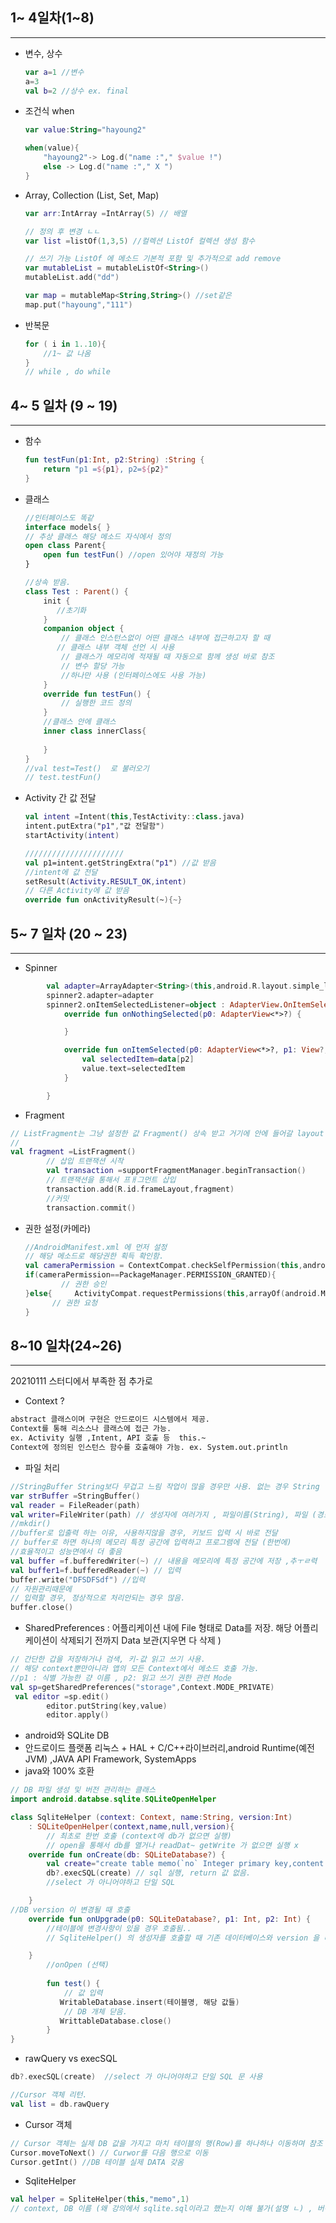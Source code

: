 ## 1~ 4일차(1~8)

-----------------------

- 변수, 상수

  ```kotlin
  var a=1 //변수 
  a=3
  val b=2 //상수 ex. final 
  ```

  

- 조건식 when

  ```kotlin
  var value:String="hayoung2"
  
  when(value){
      "hayoung2"-> Log.d("name :"," $value !")
      else -> Log.d("name :"," X ")
  }
  ```

  

- Array, Collection (List, Set, Map)

  ```kotlin
  var arr:IntArray =IntArray(5) // 배열
  
  // 정의 후 변경 ㄴㄴ
  var list =listOf(1,3,5) //컬렉션 ListOf 컬렉션 생성 함수 
  
  // 쓰기 가능 ListOf 에 메소드 기본적 포함 및 추가적으로 add remove
  var mutableList = mutableListOf<String>() 
  mutableList.add("dd")
  
  var map = mutableMap<String,String>() //set같은 
  map.put("hayoung","111")
  ```

  

- 반복문 

  ```kotlin
  for ( i in 1..10){
      //1~ 값 나옴 
  }
  // while , do while 
  ```



## 4~ 5 일차  (9 ~ 19) 

--------------------------------------

- 함수

  ```kotlin
  fun testFun(p1:Int, p2:String) :String {
      return "p1 =${p1}, p2=${p2}"
  }
  ```

- 클래스

  ```kotlin
  //인터페이스도 똑같 
  interface models{ }
  // 추상 클래스 해당 메소드 자식에서 정의 
  open class Parent{
      open fun testFun() //open 있어야 재정의 가능 
  }
  
  //상속 받음. 
  class Test : Parent() {
      init {
         //초기화 
      }
      companion object {
          // 클래스 인스턴스없이 어떤 클래스 내부에 접근하고자 할 때 
         // 클래스 내부 객체 선언 시 사용 
          // 클래스가 메모리에 적재될 때 자동으로 함께 생성 바로 참조 
          // 변수 할당 가능 
          //하나만 사용 (인터페이스에도 사용 가능)
      }
      override fun testFun() {
          // 실행한 코드 정의 
      }
      //클래스 안에 클래스 
      inner class innerClass{
          
      }
  }
  //val test=Test()  로 불러오기
  // test.testFun() 
  ```

- Activity 간 값 전달

  ```kotlin
  val intent =Intent(this,TestActivity::class.java)
  intent.putExtra("p1","값 전달함")
  startActivity(intent)
  
  //////////////////////
  val p1=intent.getStringExtra("p1") //값 받음
  //intent에 값 전달 
  setResult(Activity.RESULT_OK,intent) 
  // 다른 Activity에 값 받음
  override fun onActivityResult(~){~}
  ```



## 5~ 7 일차 (20 ~ 23)

---------------------------------------------

- Spinner

```kotlin
        val adapter=ArrayAdapter<String>(this,android.R.layout.simple_list_item_1,data)
        spinner2.adapter=adapter
        spinner2.onItemSelectedListener=object : AdapterView.OnItemSelectedListener{
            override fun onNothingSelected(p0: AdapterView<*>?) {

            }

            override fun onItemSelected(p0: AdapterView<*>?, p1: View?, p2: Int, p3: Long) {
                val selectedItem=data[p2]
                value.text=selectedItem
            }

        }
```

- Fragment

```kotlin
// ListFragment는 그냥 설정한 값 Fragment() 상속 받고 거기에 안에 들어갈 layout 만들고 설정 
// 
val fragment =ListFragment()
        // 삽입 트랜잭션 시작
        val transaction =supportFragmentManager.beginTransaction()
        // 트랜잭션을 통해서 프ㅐ그먼트 삽입
        transaction.add(R.id.frameLayout,fragment)
        //커밋
        transaction.commit()
```



- 권한 설정(카메라)

  ```kotlin
  //AndroidManifest.xml 에 먼저 설정
  // 해당 메소드로 해당권한 획득 확인함.
  val cameraPermission = ContextCompat.checkSelfPermission(this,android.Manifest.permission.CAMERA)
  if(cameraPermission==PackageManager.PERMISSION_GRANTED){
          // 권한 승인
  }else{     ActivityCompat.requestPermissions(this,arrayOf(android.Manifest.permission.CAMERA),FLAG_CAMERA)
        // 권한 요청 
  }
  
  ```

  

## 8~10 일차(24~26) 

----------------------------------------------

  20210111 스터디에서 부족한 점 추가로

-  Context ?

```markdown
abstract 클래스이며 구현은 안드로이드 시스템에서 제공. 
Context를 통해 리소스나 클래스에 접근 가능. 
ex. Activity 실행 ,Intent, API 호출 등  this.~
Context에 정의된 인스턴스 함수를 호출해야 가능. ex. System.out.println 

```



- 파일 처리

```kotlin
//StringBuffer String보다 무겁고 느림 작업이 많을 경우만 사용. 없는 경우 String
var strBuffer =StringBuffer()
val reader = FileReader(path)
val writer=FileWriter(path) // 생성자에 여러가지 , 파일이름(String), 파일 (경로), 
//mkdir()
//buffer로 입출력 하는 이유, 사용하지않을 경우, 키보드 입력 시 바로 전달
// buffer로 하면 하나의 메모리 특정 공간에 입력하고 프로그램에 전달 (한번에)
//효율적이고 성능면에서 더 좋음 
val buffer =f.bufferedWriter(~) // 내용을 메모리에 특정 공간에 저장 ,추ㅜㄹ력 
val buffer1=f.bufferedReader(~) // 입력 
buffer.write("DFSDFSdf") //입력
// 자원관리때문에
// 입력할 경우, 정상적으로 처리안되는 경우 많음. 
buffer.close() 
```



- SharedPreferences  : 어플리케이션 내에 File 형태로 Data를 저장.  해당 어플리케이션이 삭제되기 전까지 Data 보관(지우면 다 삭제 )

```kotlin
// 간단한 갑을 저장하거나 검색, 키-값 읽고 쓰기 사용. 
// 해당 context뿐만아니라 앱의 모든 Context에서 메소드 호출 가능. 
//p1 : 식별 가능한 걍 이름 , p2: 읽고 쓰기 권한 관련 Mode 
val sp=getSharedPreferences("storage",Context.MODE_PRIVATE)
 val editor =sp.edit()
        editor.putString(key,value)
        editor.apply()
```



- android와 SQLite DB 
- 안드로이드 플랫폼 리눅스 + HAL + C/C++라이브러리,android Runtime(예전 JVM) ,JAVA API Framework, SystemApps 
- java와 100%  호환 

```kotlin
// DB 파일 생성 및 버전 관리하는 클래스 
import android.databse.sqlite.SQLiteOpenHelper

class SqliteHelper (context: Context, name:String, version:Int)
    : SQLiteOpenHelper(context,name,null,version){
        // 최초로 한번 호출 (context에 db가 없으면 실행)
        // open을 통해서 db를 열거나 readDat~ getWrite 가 없으면 실행 x
    override fun onCreate(db: SQLiteDatabase?) {
        val create="create table memo(`no` Integer primary key,content  text, datetime  integer )" 
        db?.execSQL(create) // sql 실행, return 값 없음. 
        //select 가 아니어야하고 단일 SQL 

    }
//DB version 이 변경될 때 호출 
    override fun onUpgrade(p0: SQLiteDatabase?, p1: Int, p2: Int) {
        //테이블에 변경사항이 있을 경우 호출됨..
        // SqliteHelper() 의 생성자를 호출할 때 기존 데이터베이스와 version 을 비교해서 높으면 호추

    }
        //onOpen (선택) 
        
        fun test() {
            // 값 입력 
           WritableDatabase.insert(테이블명, 해당 값들)
            // DB 개체 닫음. 
           WrittableDatabase.close()
        }
}
```

- rawQuery vs execSQL

```kotlin
db?.execSQL(create)  //select 가 아니어야하고 단일 SQL 문 사용 

//Cursor 객체 리턴. 
val list = db.rawQuery
```

- Cursor 객체

```kotlin
// Cursor 객체는 실제 DB 값을 가지고 마치 테이블의 행(Row)를 하나하나 이동하며 참조
Cursor.moveToNext() // Curwor를 다음 행으로 이동 
Cursor.getInt() //DB 테이블 실제 DATA 갖옴 


```

- SqliteHelper

```kotlin
val helper = SpliteHelper(this,"memo",1)
// context, DB 이름 (왜 강의에서 sqlite.sql이라고 했는지 이해 불가(설명 ㄴ) , 버전 )
```

